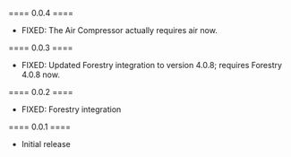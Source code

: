 ==== 0.0.4 ====

  * FIXED: The Air Compressor actually requires air now.

==== 0.0.3 ====

  * FIXED: Updated Forestry integration to version 4.0.8; requires Forestry 4.0.8 now.

==== 0.0.2 ====

  * FIXED: Forestry integration

==== 0.0.1 ====

 * Initial release
